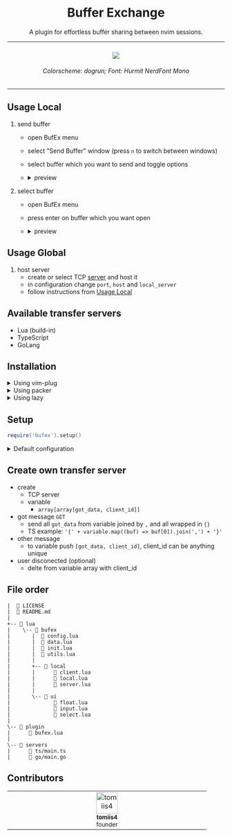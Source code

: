 <h1 align='center'>
    Buffer Exchange
</h1>

<p align='center'>
    A plugin for effortless buffer sharing between nvim sessions. 
</p>


<hr>

<h3 align='center'> <img src='https://github.com/user-attachments/assets/902acdfc-108a-4515-927d-7847b0298cf6'> </h3>
<h6 align='center'> Colorscheme: dogrun; Font: Hurmit NerdFont Mono </h6>

<hr>


## Usage Local
1. send buffer
    - open BufEx menu
    - select "Send Buffer" window (press `n` to switch between windows)
    - select buffer which you want to send and toggle options
    - <details>
        <summary> preview </summary>
        
        ![send-buffer](https://github.com/tomiis4/BufEx.nvim/assets/87276646/ed2c7b18-f870-4b06-8986-4dd986dbd5a4)
    </details>

2. select buffer
    - open BufEx menu
    - press enter on buffer which you want open
    - <details>
        <summary> preview </summary>
        
        ![select-buffer](https://github.com/tomiis4/BufEx.nvim/assets/87276646/9dca69b4-b4ee-4e55-b8d5-e033b88c9b30)
    </details>


## Usage Global
1. host server
    - create or select TCP [server](https://github.com/tomiis4/BufEx.nvim/tree/main/servers) and host it
    - in configuration change `port`, `host` and `local_server`
    - follow instructions from [Usage Local](#usage-local)


## Available transfer servers
- Lua (build-in)
- TypeScript
- GoLang

## Installation

<details>
<summary> Using vim-plug </summary>

```vim
Plug 'tomiis4/BufEx.nvim'
```

</details>

<details>
<summary> Using packer </summary>

```lua
use 'tomiis4/BufEx.nvim'
```

</details>

<details>
<summary> Using lazy </summary>

```lua
{
    'tomiis4/BufEx.nvim',
    dependencies = {
        'nvim-tree/nvim-web-devicons', -- optional
    },
    lazy = true,
    config = function()
        require('bufex').setup({
            -- config
        })
    end
},
```

</details>


## Setup

```lua
require('bufex').setup()
```

<details>
<summary> Default configuration </summary>

```lua
require('hypersonic').setup({
    transfer = {
        ---@type string|nil nil = name will be random selected
        name = nil,

        ---@type string|nil password will need to be entered each time
        password = nil,
        opts = {
            allow_edit = true,
            allow_save = false, -- NOTE: WIP

            ---@type 'always'|'never'
            need_password = 'always',
            server = {
                local_server = true,
                port = 4200,
                host = '127.0.0.1',
            }
        }
    },
    float = {
        ---@type 'none'|'single'|'double'|'rounded'|'solid'|'shadow'|table
        border = 'rounded',

        ---@type number background blur: 0-100 
        winblend = 0,

        ---@type boolean allow nvim-web-devicons
        icons = true,
        keymap = {
            next_window = 'n',
            quit = 'q',
            opts = {
                toggle_save = 'S',
                toggle_edit = 'E',
                toggle_password = 'P',
                continue = 'C',
            }
        }
    }
})
```

</details>


## Create own transfer server
- create 
    - TCP server
    - variable
        - `array[array[got_data, client_id]]`
- got message `GET`
    - send all `got_data` from variable joined by `,` and all wrapped in `{}`
    - TS example: `'{' + variable.map((buf) => buf[0]).join(',') + '}'`
- other message
    - to variable push `[got_data, client_id]`, client\_id can be anything unique
- user disconected (optional)
    - delte from variable array with client\_id


## File order
```
|  📄 LICENSE
|  📄 README.md
|
+-- 📁 lua
|    \-- 📁 bufex
|       |  📄 config.lua
|       |  📄 data.lua
|       |  📄 init.lua
|       |  📄 utils.lua
|       |
|       +-- 📁 local
|       |      📄 client.lua
|       |      📄 local.lua
|       |      📄 server.lua
|       |
|       \-- 📁 ui
|              📄 float.lua
|              📄 input.lua
|              📄 select.lua
|
\-- 📁 plugin
|      📄 bufex.lua
|
\-- 📁 servers
|      📄 ts/main.ts
|      📄 go/main.go
```


## Contributors

<table>
    <tbody>
        <tr>
            <td align='center' valign='top' width='14.28%'>
                <a href='https://github.com/tomiis4'>
                <img src='https://avatars.githubusercontent.com/u/87276646?v=4' width='50px;' alt='tomiis4'/><br />
                <sub><b> tomiis4 </b></sub><br />
                <sup> founder </sup>
                </a><br/>
            </td>
        </tr>
    </tbody>
</table>
